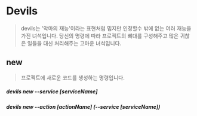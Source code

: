 # Devils
> devils는 '악마의 재능'이라는 표현처럼 밉지만 인정할수 밖에 없는 여러 재능을 가진 녀석입니다.
> 당신의 명령에 따라 프로젝트의 뼈대를 구성해주고 많은 귀찮은 일들을 대신 처리해주는 고마운 녀석입니다.

## new
>프로젝트에 새로운 코드를 생성하는 명령입니다. 


##### devils new --service [serviceName]
##### devils new --action [actionName] (--service [serviceName])

 
